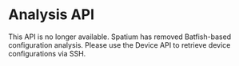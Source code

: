 # Analysis API

This API is no longer available. Spatium has removed Batfish-based configuration analysis. Please use the Device API to retrieve device configurations via SSH.